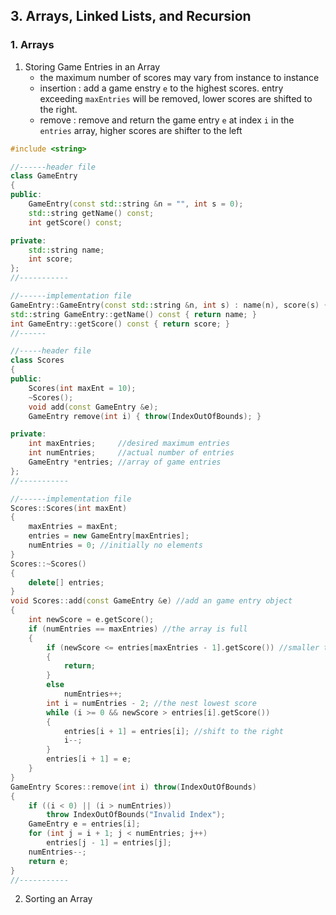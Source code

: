 ## 3. Arrays, Linked Lists, and Recursion

### 1. Arrays

1. Storing Game Entries in an Array
   * the maximum number of scores may vary from instance to instance
   * insertion :  add a game enstry `e` to the highest scores. entry exceeding `maxEntries` will be removed, lower scores are shifted to the right.
   * remove : remove and return the game entry `e` at index `i` in the `entries` array, higher scores are shifter to the left
```c++
#include <string>

//------header file
class GameEntry
{
public:
    GameEntry(const std::string &n = "", int s = 0);
    std::string getName() const;
    int getScore() const;

private:
    std::string name;
    int score;
};
//-----------

//------implementation file
GameEntry::GameEntry(const std::string &n, int s) : name(n), score(s) {}
std::string GameEntry::getName() const { return name; }
int GameEntry::getScore() const { return score; }
//------

//-----header file
class Scores
{
public:
    Scores(int maxEnt = 10);
    ~Scores();
    void add(const GameEntry &e);
    GameEntry remove(int i) { throw(IndexOutOfBounds); }

private:
    int maxEntries;     //desired maximum entries
    int numEntries;     //actual number of entries
    GameEntry *entries; //array of game entries
};
//-----------

//------implementation file
Scores::Scores(int maxEnt)
{
    maxEntries = maxEnt;
    entries = new GameEntry[maxEntries];
    numEntries = 0; //initially no elements
}
Scores::~Scores()
{
    delete[] entries;
}
void Scores::add(const GameEntry &e) //add an game entry object
{
    int newScore = e.getScore();
    if (numEntries == maxEntries) //the array is full
    {
        if (newScore <= entries[maxEntries - 1].getScore()) //smaller than the lowest score of the original standing
        {
            return;
        }
        else
            numEntries++;
        int i = numEntries - 2; //the nest lowest score
        while (i >= 0 && newScore > entries[i].getScore())
        {
            entries[i + 1] = entries[i]; //shift to the right
            i--;
        }
        entries[i + 1] = e;
    }
}
GameEntry Scores::remove(int i) throw(IndexOutOfBounds)
{
    if ((i < 0) || (i > numEntries))
        throw IndexOutOfBounds("Invalid Index");
    GameEntry e = entries[i];
    for (int j = i + 1; j < numEntries; j++)
        entries[j - 1] = entries[j];
    numEntries--;
    return e;
}
//-----------
```

2. Sorting an Array 